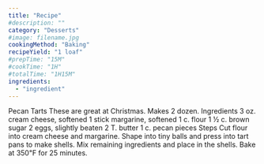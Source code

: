 ```yaml
---
title: "Recipe"
#description: ""
category: "Desserts"
#image: filename.jpg
cookingMethod: "Baking"
recipeYield: "1 loaf"
#prepTime: "15M"
#cookTime: "1H"
#totalTime: "1H15M"
ingredients:
  - "ingredient"
---
```


Pecan Tarts
These are great at Christmas. Makes 2 dozen.
Ingredients
3 oz. cream cheese, softened
1 stick margarine, softened
1 c. flour
1 ½ c. brown sugar
2 eggs, slightly beaten
2 T. butter
1 c. pecan pieces
Steps
Cut flour into cream cheese and margarine.
Shape into tiny balls and press into tart pans to make shells.
Mix remaining ingredients and place in the shells.
Bake at 350℉ for 25 minutes.
